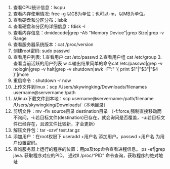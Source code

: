 1. 查看CPU统计信息：lscpu
2. 查看内存使用情况: free -g 以GB为单位；也可以-m，以MB为单位。
3. 查看硬盘和分区分布：lsblk
4. 查看硬盘和分区的详细信息：fdisk -l
5. 查看内存信息：dmidecode|grep -A5 "Memory Device"|grep Size|grep -v Range
6. 查看服务器系统版本：cat /proc/version
7. 创建root密码: sudo passwd
8. 查看用户列表: 1.查看用户 cat /etc/passwd  2.查看用户组 cat /etc/group  3.查看当前活跃的用户列表 w 4.输出结果简单的命令cat /etc/passwd|grep -v nologin|grep -v halt|grep -v shutdown|awk -F":" '{ print $1"|"$3"|"$4 }'|more
9. 重启命令：shutdown -r now
10. 上传文件到linux：scp /Users/skywingking/Downloads/filenames username@servername:/path
11. 从linux下载文件到本地：scp username@servername:/path/filename /Users/skywingking/Downloads/（本地目录）
12. 剪切文件：mv -fiv source目录 destination目录 （-f:force,强制直接移动而不询问，-i:若目标文件(destination)已存在，就会询问是否覆盖，-u:若目标文件已经存在，且源文件比较新，才会更新）
13. 解压文件包：tar -xzvf test.tar.gz 
14. 添加用户：在root权限下 useradd +用户名 添加用户。passwd +用户名 为用户设置密码。
15. 查询服务器上运行的程序的位置：用ps及top命令查看进程信息。 ps -ef|grep java. 获取程序对应的PID。 通过ll /proc/“PID” 命令查询，获取程序的绝对地址
